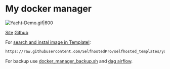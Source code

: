 # My docker manager
![Yacht-Demo.gif|600](https://raw.githubusercontent.com/SelfhostedPro/Yacht/master/readme_media/Yacht-Demo.gif)

[Site](https://yacht.sh)
[Github](https://github.com/SelfhostedPro/Yacht)

For [search and instal image in Template!](https://yacht.sh/docs/):
```bash
https://raw.githubusercontent.com/SelfhostedPro/selfhosted_templates/yacht/Template/template.json
```
For backup use [docker_manager_backup.sh](./docker_manager_backup.sh) and [dag airflow](https://github.com/VolokzhaninVadim/airflow/blob/main/dags/update_docker_s3.py).